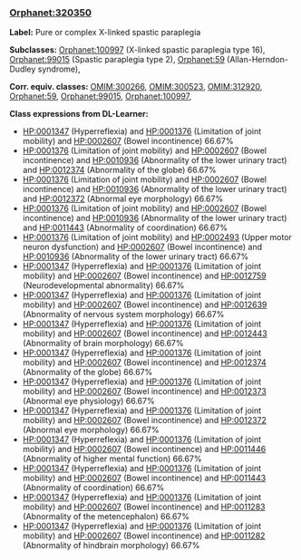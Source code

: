 
### [Orphanet:320350](http://www.orpha.net/ORDO/Orphanet_320350)
**Label:** Pure or complex X-linked spastic paraplegia

**Subclasses:** [Orphanet:100997](http://www.orpha.net/ORDO/Orphanet_100997) (X-linked spastic paraplegia type 16), [Orphanet:99015](http://www.orpha.net/ORDO/Orphanet_99015) (Spastic paraplegia type 2), [Orphanet:59](http://www.orpha.net/ORDO/Orphanet_59) (Allan-Herndon-Dudley syndrome), 

**Corr. equiv. classes:** [OMIM:300266](http://purl.obolibrary.org/obo/OMIM_300266), [OMIM:300523](http://purl.obolibrary.org/obo/OMIM_300523), [OMIM:312920](http://purl.obolibrary.org/obo/OMIM_312920), [Orphanet:59](http://www.orpha.net/ORDO/Orphanet_59), [Orphanet:99015](http://www.orpha.net/ORDO/Orphanet_99015), [Orphanet:100997](http://www.orpha.net/ORDO/Orphanet_100997), 

**Class expressions from DL-Learner:**

- [HP:0001347](http://purl.obolibrary.org/obo/HP_0001347) (Hyperreflexia) and [HP:0001376](http://purl.obolibrary.org/obo/HP_0001376) (Limitation of joint mobility) and [HP:0002607](http://purl.obolibrary.org/obo/HP_0002607) (Bowel incontinence) 66.67%
- [HP:0001376](http://purl.obolibrary.org/obo/HP_0001376) (Limitation of joint mobility) and [HP:0002607](http://purl.obolibrary.org/obo/HP_0002607) (Bowel incontinence) and [HP:0010936](http://purl.obolibrary.org/obo/HP_0010936) (Abnormality of the lower urinary tract) and [HP:0012374](http://purl.obolibrary.org/obo/HP_0012374) (Abnormality of the globe) 66.67%
- [HP:0001376](http://purl.obolibrary.org/obo/HP_0001376) (Limitation of joint mobility) and [HP:0002607](http://purl.obolibrary.org/obo/HP_0002607) (Bowel incontinence) and [HP:0010936](http://purl.obolibrary.org/obo/HP_0010936) (Abnormality of the lower urinary tract) and [HP:0012372](http://purl.obolibrary.org/obo/HP_0012372) (Abnormal eye morphology) 66.67%
- [HP:0001376](http://purl.obolibrary.org/obo/HP_0001376) (Limitation of joint mobility) and [HP:0002607](http://purl.obolibrary.org/obo/HP_0002607) (Bowel incontinence) and [HP:0010936](http://purl.obolibrary.org/obo/HP_0010936) (Abnormality of the lower urinary tract) and [HP:0011443](http://purl.obolibrary.org/obo/HP_0011443) (Abnormality of coordination) 66.67%
- [HP:0001376](http://purl.obolibrary.org/obo/HP_0001376) (Limitation of joint mobility) and [HP:0002493](http://purl.obolibrary.org/obo/HP_0002493) (Upper motor neuron dysfunction) and [HP:0002607](http://purl.obolibrary.org/obo/HP_0002607) (Bowel incontinence) and [HP:0010936](http://purl.obolibrary.org/obo/HP_0010936) (Abnormality of the lower urinary tract) 66.67%
- [HP:0001347](http://purl.obolibrary.org/obo/HP_0001347) (Hyperreflexia) and [HP:0001376](http://purl.obolibrary.org/obo/HP_0001376) (Limitation of joint mobility) and [HP:0002607](http://purl.obolibrary.org/obo/HP_0002607) (Bowel incontinence) and [HP:0012759](http://purl.obolibrary.org/obo/HP_0012759) (Neurodevelopmental abnormality) 66.67%
- [HP:0001347](http://purl.obolibrary.org/obo/HP_0001347) (Hyperreflexia) and [HP:0001376](http://purl.obolibrary.org/obo/HP_0001376) (Limitation of joint mobility) and [HP:0002607](http://purl.obolibrary.org/obo/HP_0002607) (Bowel incontinence) and [HP:0012639](http://purl.obolibrary.org/obo/HP_0012639) (Abnormality of nervous system morphology) 66.67%
- [HP:0001347](http://purl.obolibrary.org/obo/HP_0001347) (Hyperreflexia) and [HP:0001376](http://purl.obolibrary.org/obo/HP_0001376) (Limitation of joint mobility) and [HP:0002607](http://purl.obolibrary.org/obo/HP_0002607) (Bowel incontinence) and [HP:0012443](http://purl.obolibrary.org/obo/HP_0012443) (Abnormality of brain morphology) 66.67%
- [HP:0001347](http://purl.obolibrary.org/obo/HP_0001347) (Hyperreflexia) and [HP:0001376](http://purl.obolibrary.org/obo/HP_0001376) (Limitation of joint mobility) and [HP:0002607](http://purl.obolibrary.org/obo/HP_0002607) (Bowel incontinence) and [HP:0012374](http://purl.obolibrary.org/obo/HP_0012374) (Abnormality of the globe) 66.67%
- [HP:0001347](http://purl.obolibrary.org/obo/HP_0001347) (Hyperreflexia) and [HP:0001376](http://purl.obolibrary.org/obo/HP_0001376) (Limitation of joint mobility) and [HP:0002607](http://purl.obolibrary.org/obo/HP_0002607) (Bowel incontinence) and [HP:0012373](http://purl.obolibrary.org/obo/HP_0012373) (Abnormal eye physiology) 66.67%
- [HP:0001347](http://purl.obolibrary.org/obo/HP_0001347) (Hyperreflexia) and [HP:0001376](http://purl.obolibrary.org/obo/HP_0001376) (Limitation of joint mobility) and [HP:0002607](http://purl.obolibrary.org/obo/HP_0002607) (Bowel incontinence) and [HP:0012372](http://purl.obolibrary.org/obo/HP_0012372) (Abnormal eye morphology) 66.67%
- [HP:0001347](http://purl.obolibrary.org/obo/HP_0001347) (Hyperreflexia) and [HP:0001376](http://purl.obolibrary.org/obo/HP_0001376) (Limitation of joint mobility) and [HP:0002607](http://purl.obolibrary.org/obo/HP_0002607) (Bowel incontinence) and [HP:0011446](http://purl.obolibrary.org/obo/HP_0011446) (Abnormality of higher mental function) 66.67%
- [HP:0001347](http://purl.obolibrary.org/obo/HP_0001347) (Hyperreflexia) and [HP:0001376](http://purl.obolibrary.org/obo/HP_0001376) (Limitation of joint mobility) and [HP:0002607](http://purl.obolibrary.org/obo/HP_0002607) (Bowel incontinence) and [HP:0011443](http://purl.obolibrary.org/obo/HP_0011443) (Abnormality of coordination) 66.67%
- [HP:0001347](http://purl.obolibrary.org/obo/HP_0001347) (Hyperreflexia) and [HP:0001376](http://purl.obolibrary.org/obo/HP_0001376) (Limitation of joint mobility) and [HP:0002607](http://purl.obolibrary.org/obo/HP_0002607) (Bowel incontinence) and [HP:0011283](http://purl.obolibrary.org/obo/HP_0011283) (Abnormality of the metencephalon) 66.67%
- [HP:0001347](http://purl.obolibrary.org/obo/HP_0001347) (Hyperreflexia) and [HP:0001376](http://purl.obolibrary.org/obo/HP_0001376) (Limitation of joint mobility) and [HP:0002607](http://purl.obolibrary.org/obo/HP_0002607) (Bowel incontinence) and [HP:0011282](http://purl.obolibrary.org/obo/HP_0011282) (Abnormality of hindbrain morphology) 66.67%


